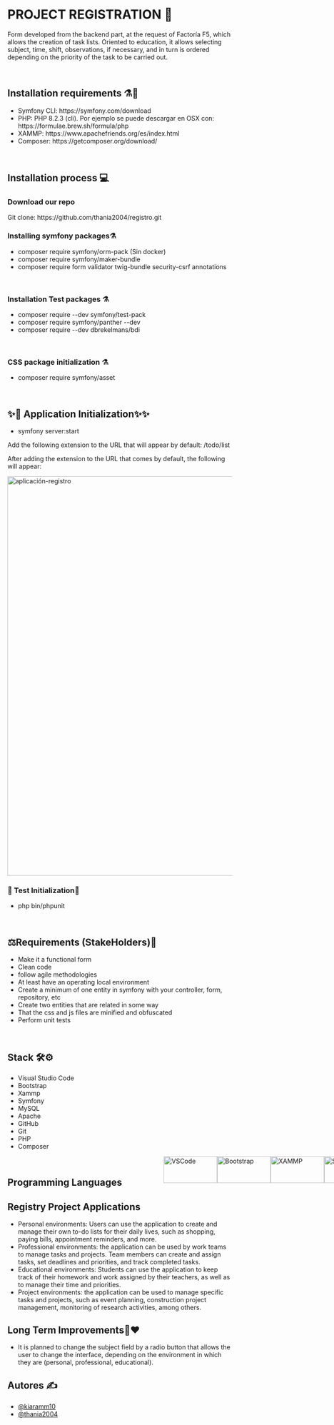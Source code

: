 <h1>PROJECT REGISTRATION 🥇</h1>
<p>Form developed from the backend part, at the request of Factoría F5, which allows the creation of task lists. Oriented to education, it allows selecting subject, time, shift, observations, if necessary, and in turn is ordered depending on the priority of the task to be carried out. </p>
<br>
<h2>Installation requirements ⚗️🧪</h2>
<ul>
  <li>Symfony CLI: https://symfony.com/download</li>
  <li>PHP: PHP 8.2.3 (cli). Por ejemplo se puede descargar en OSX con: https://formulae.brew.sh/formula/php</li>
  <li>XAMMP: https://www.apachefriends.org/es/index.html</li>
  <li>Composer: https://getcomposer.org/download/</li>
</ul>
<br>
<h2>Installation process 💻</h2>

<h3>Download our  repo</h3>
<p>Git clone: https://github.com/thania2004/registro.git</p>


<h3>Installing symfony packages⚗️</h3>
<ul>
  <li>composer require symfony/orm-pack (Sin docker)</li>
  <li>composer require symfony/maker-bundle</li>
  <li>composer require form validator twig-bundle security-csrf annotations</li>
</ul>
<br>
<h3>Installation Test packages ⚗️</h3>
<ul>
  <li>composer require --dev symfony/test-pack</li>
  <li>composer require symfony/panther --dev</li>
  <li>composer require --dev dbrekelmans/bdi</li>
</ul>
<br>
<h3>CSS package initialization ⚗️ </h3>
  <ul>
  <li>composer require symfony/asset</li>
</ul>
<br>
<h2>✨🚀 Application Initialization✨✨</h2>
  <ul>
  <li>symfony server:start</li>
</ul>
<p>Add the following extension to the URL that will appear by default: /todo/list</p>
<p>After adding the extension to the URL that comes by default, the following will appear:</p>

<img  width="895" alt="aplicación-registro" src="https://github.com/thania2004/images-github/blob/acc07c5600d567a45b8f8a3e4056b78fd8193ea0/aplicaci%C3%B3n-registro.png">



<br>
<h3>🏅 Test Initialization🏅 </h3>
  <ul>
  <li> php bin/phpunit</li>
</ul>
<br>
<h2> ⚖️Requirements (StakeHolders)🔬</h2>
<ul>
  <li>Make it a functional form</li>
  <li>Clean code</li>
  <li>follow agile methodologies</li>
  <li>At least have an operating local environment </li>
  <li>Create a minimum of one entity in symfony with your controller, form, repository, etc</li>
  <li>Create two entities that are related in some way</li>
  <li>That the css and js files are minified and obfuscated</li>
  <li>Perform unit tests</li>
</ul>
<br>
<h2>Stack 🛠️⚙️</h2>
<div width="300" height="400"style="display:flex, margin-right:600">
<ul>
  <li>Visual Studio Code</li>
  <li>Bootstrap</li>
  <li>Xammp</li>
  <li>Symfony</li>
  <li>MySQL</li>
  <li>Apache</li>
  <li>GitHub</li>
  <li>Git</li>
  <li>PHP</li>
  <li>Composer</li>
</ul>
  <div>

<div width="600" height="400"style="display:flex; position:absolute; margin-left:350">
<img style="display: block" align="center"  height="60" width="120" alt="VSCode" src="https://img.shields.io/badge/Visual_Studio_Code-0078D4?style=for-the-badge&logo=visual%20studio%20code&logoColor=white"/>
<img style="display: block" align="center"  height="60" width="120" alt="Bootstrap" src="https://img.shields.io/badge/Bootstrap-563D7C?style=for-the-badge&logo=bootstrap&logoColor=white"/>
<img style="display: block" align="center"  height="60" width="120" alt="XAMMP" src="https://img.shields.io/badge/Xampp-F37623?style=for-the-badge&logo=xampp&logoColor=white"/>
<img style="display: block" align="center"  height="60" width="120" alt="Symfony" src="https://img.shields.io/badge/Symfony-000000?style=for-the-badge&logo=Symfony&logoColor=white"/>
<img style="display: block" align="center"  height="60" width="120" alt="MySQL" src="https://img.shields.io/badge/MySQL-005C84?style=for-the-badge&logo=mysql&logoColor=white"/>
<img style="display: block" align="center"  height="60" width="120" alt="Apache" src="https://img.shields.io/badge/Apache-D22128?style=for-the-badge&logo=Apache&logoColor=white"/>
<img style="display: block" align="center"  height="60" width="120" alt="GitHub" src="https://img.shields.io/badge/GitHub-100000?style=for-the-badge&logo=github&logoColor=white"/>
<img style="display: block" align="center"  height="60" width="120" alt="Git" src="https://img.shields.io/badge/GIT-E44C30?style=for-the-badge&logo=git&logoColor=white"/>
<img style="display: block" align="center"  height="60" width="120" alt="PHP" src="https://img.shields.io/badge/PHP-777BB4?style=for-the-badge&logo=php&logoColor=white"/>
<img style="display: block" align="center"  height="60" width="120" alt="Composer" src="https://img.shields.io/badge/Composer-885630?style=for-the-badge&logo=Composer&logoColor=white"/>
</div>
<br>

<h2>Programming Languages</h2>

<h2>Registry Project Applications</h2>
<ul>
  <li>Personal environments: Users can use the application to create and manage their own to-do lists for their daily lives, such as shopping, paying bills, appointment reminders, and more.</li>
  <li>Professional environments: the application can be used by work teams to manage tasks and projects. Team members can create and assign tasks, set deadlines and priorities, and track completed tasks.</li>
  <li>Educational environments: Students can use the application to keep track of their homework and work assigned by their teachers, as well as to manage their time and priorities.</li>
  <li>Project environments: the application can be used to manage specific tasks and projects, such as event planning, construction project management, monitoring of research activities, among others.</li>
</ul>
<h2>Long Term Improvements🤝❤️  </h2>
<ul>
  <li>It is planned to change the subject field by a radio button that allows the user to change the interface, depending on the environment in which they are (personal, professional, educational).</li>
</ul>
<h2>Autores ✍️ </h2>
<ul>
<li> <a href="https://github.com/kiaramm10">@kiaramm10</a></li>
  <li><a href="https://github.com/thania2004">@thania2004</a></li>
</ul>


